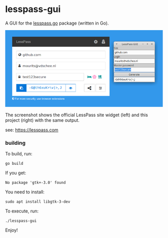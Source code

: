 # lesspass-gui

A GUI for the [lesspass.go](https://github.com/mevdschee/lesspass.go/) package (written in Go).

![lesspass-gui screenshot](https://github.com/mevdschee/lesspass-gui/raw/master/lesspass-gui.png)

The screenshot shows the official LessPass site widget (left) and this project (right) with the same output.

see: https://lesspass.com

### building

To build, run:

    go build

If you get:

    No package 'gtk+-3.0' found

You need to install:

    sudo apt install libgtk-3-dev

To execute, run:

    ./lesspass-gui
    
Enjoy!
